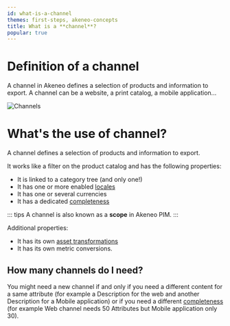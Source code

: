 ```yaml
---
id: what-is-a-channel
themes: first-steps, akeneo-concepts
title: What is a **channel**?
popular: true
---
```


# Definition of a channel
A channel in Akeneo defines a selection of products and information to export. A channel can be a website, a print catalog, a mobile application...

![Channels](../img/Settings_What-is-a-channels.svg)

# What's the use of channel?
A channel defines a selection of products and information to export.

It works like a filter on the product catalog and has the following properties:
- It is linked to a category tree (and only one!)
- It has one or more enabled [locales](what-is-a-locale.html)
- It has one or several currencies
- It has a dedicated [completeness](what-is-the-completeness.html)  

::: tips
A channel is also known as a **scope** in Akeneo PIM.
:::

Additional properties:
- It has its own [asset transformations](assets-transformation.html)
- It has its own metric conversions.

## How many channels do I need?

You might need a new channel if and only if you need a different content for a same attribute (for example a Description for the web and another Description for a Mobile application) or if you need a different [completeness](what-is-the-completeness.html) (for example Web channel needs 50 Attributes but Mobile application only 30).
